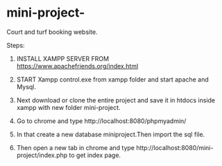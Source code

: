 # mini-project-
Court and turf booking website.

Steps:

1) INSTALL XAMPP SERVER FROM https://www.apachefriends.org/index.html

2) START Xampp control.exe from xampp folder and start apache and Mysql.

3) Next download or clone the entire project and save it in htdocs inside xampp with new folder mini-project.

4) Go to chrome and type http://localhost:8080/phpmyadmin/ 

5) In that create a new database miniproject.Then import the sql file.

6) Then open a new tab in chrome and type http://localhost:8080/mini-project/index.php to get index page.


